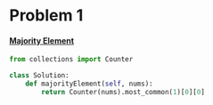 
# Problem 1
#### [Majority Element](https://leetcode.com/problems/majority-element/)

```python
from collections import Counter

class Solution:
    def majorityElement(self, nums):
        return Counter(nums).most_common(1)[0][0]
```
